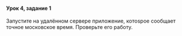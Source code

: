 #### Урок 4, задание 1
Запустите на удалённом сервере приложение, котоsрое сообщает точное московское время. Проверьте его работу. 
